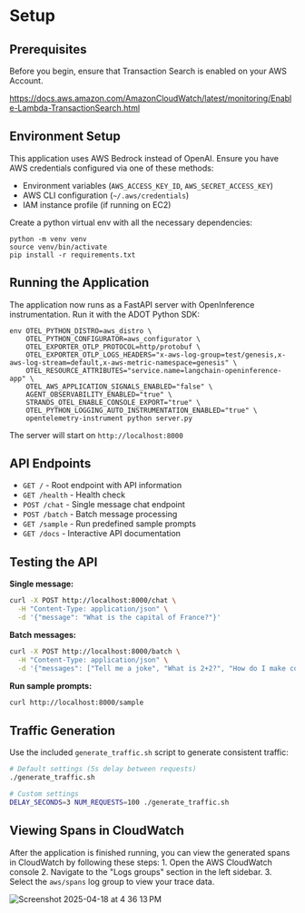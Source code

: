 # Setup

## Prerequisites

Before you begin, ensure that Transaction Search is enabled on your AWS Account.

https://docs.aws.amazon.com/AmazonCloudWatch/latest/monitoring/Enable-Lambda-TransactionSearch.html

## Environment Setup

This application uses AWS Bedrock instead of OpenAI. Ensure you have AWS credentials configured via one of these methods:
- Environment variables (`AWS_ACCESS_KEY_ID`, `AWS_SECRET_ACCESS_KEY`)
- AWS CLI configuration (`~/.aws/credentials`)
- IAM instance profile (if running on EC2)

Create a python virtual env with all the necessary dependencies:
```
python -m venv venv
source venv/bin/activate
pip install -r requirements.txt
```

## Running the Application

The application now runs as a FastAPI server with OpenInference instrumentation. Run it with the ADOT Python SDK:
```
env OTEL_PYTHON_DISTRO=aws_distro \
    OTEL_PYTHON_CONFIGURATOR=aws_configurator \
    OTEL_EXPORTER_OTLP_PROTOCOL=http/protobuf \
    OTEL_EXPORTER_OTLP_LOGS_HEADERS="x-aws-log-group=test/genesis,x-aws-log-stream=default,x-aws-metric-namespace=genesis" \
    OTEL_RESOURCE_ATTRIBUTES="service.name=langchain-openinference-app" \
    OTEL_AWS_APPLICATION_SIGNALS_ENABLED="false" \
    AGENT_OBSERVABILITY_ENABLED="true" \
    STRANDS_OTEL_ENABLE_CONSOLE_EXPORT="true" \
    OTEL_PYTHON_LOGGING_AUTO_INSTRUMENTATION_ENABLED="true" \
    opentelemetry-instrument python server.py
```

The server will start on `http://localhost:8000`

## API Endpoints

- `GET /` - Root endpoint with API information
- `GET /health` - Health check
- `POST /chat` - Single message chat endpoint
- `POST /batch` - Batch message processing
- `GET /sample` - Run predefined sample prompts
- `GET /docs` - Interactive API documentation

## Testing the API

**Single message:**
```bash
curl -X POST http://localhost:8000/chat \
  -H "Content-Type: application/json" \
  -d '{"message": "What is the capital of France?"}'
```

**Batch messages:**
```bash
curl -X POST http://localhost:8000/batch \
  -H "Content-Type: application/json" \
  -d '{"messages": ["Tell me a joke", "What is 2+2?", "How do I make coffee?"]}'
```

**Run sample prompts:**
```bash
curl http://localhost:8000/sample
```

## Traffic Generation

Use the included `generate_traffic.sh` script to generate consistent traffic:
```bash
# Default settings (5s delay between requests)
./generate_traffic.sh

# Custom settings
DELAY_SECONDS=3 NUM_REQUESTS=100 ./generate_traffic.sh
```

## Viewing Spans in CloudWatch

After the application is finished running, you can view the generated spans in CloudWatch by following these steps:
    1. Open the AWS CloudWatch console
    2. Navigate to the "Logs groups" section in the left sidebar.
    3. Select the `aws/spans` log group to view your trace data.
    
![Screenshot 2025-04-18 at 4 36 13 PM](https://github.com/user-attachments/assets/98e98faf-c8bf-415c-9e0c-87baa86216f1)
